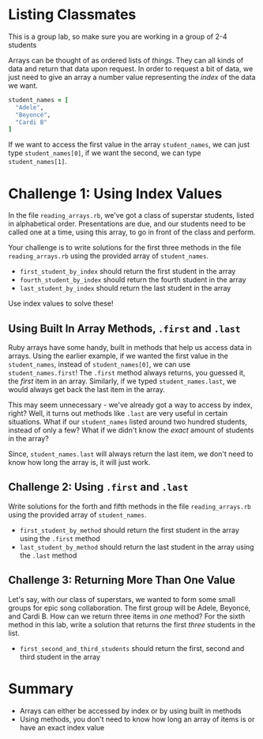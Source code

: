  # Listing Classmates

This is a group lab, so make sure you are working in a group of 2-4 students

Arrays can be thought of as ordered lists of _things_.  They can all kinds of
data and return that data upon request.  In order to request a bit of data, we
just need to give an array a number value representing the _index_ of the data
we want.

```ruby
student_names = [
  "Adele",
  "Beyoncé",
  "Cardi B"
]
```

If we want to access the first value in the array `student_names`, we can just
type `student_names[0]`, if we want the second, we can type `student_names[1]`.

# Challenge 1: Using Index Values

In the file `reading_arrays.rb`, we've got a class of superstar students, listed
in alphabetical order. Presentations are due, and our students need to be called
one at a time, using this array, to go in front of the class and perform.

Your challenge is to write solutions for the first three methods in the file
`reading_arrays.rb` using the provided array of `student_names`.  

* `first_student_by_index` should return the first student in the array
* `fourth_student_by_index` should return the fourth student in the array
* `last_student_by_index` should return the last student in the array

Use index values to solve these!

## Using Built In Array Methods, `.first` and `.last`

Ruby arrays have some handy, built in methods that help us access data in
arrays. Using the earlier example, if we wanted the first value in the
`student_names`, instead of `student_names[0]`, we can use
`student_names.first`! The `.first` method always returns, you guessed it, the
_first_ item in an array. Similarly, if we typed `student_names.last`, we would
always get back the last item in the array.

This may seem unnecessary - we've already got a way to access by index, right?
Well, it turns out methods like `.last` are very useful in certain situations.
What if our `student_names` listed around two hundred students, instead of
only a few? What if we didn't know the _exact_ amount of students in the array?

Since, `student_names.last` will always return the last item, we don't need to
know how long the array is, it will just work.

## Challenge 2: Using `.first` and `.last`

Write solutions for the forth and fifth methods in the file `reading_arrays.rb`
using the provided array of `student_names`.  

* `first_student_by_method` should return the first student in the array using the `.first` method
* `last_student_by_method` should return the last student in the array using the `.last` method

## Challenge 3: Returning More Than One Value

Let's say, with our class of superstars, we wanted to form some small groups for
epic song collaboration.  The first group will be Adele, Beyoncé, and Cardi B.
How can we return three items in _one_ method? For the sixth method in this lab,
write a solution that returns the first _three_ students in the list.

* `first_second_and_third_students` should return the first, second and third student in the array

# Summary

* Arrays can either be accessed by index or by using built in methods
* Using methods, you don't need to know how long an array of items is or have
an exact index value
